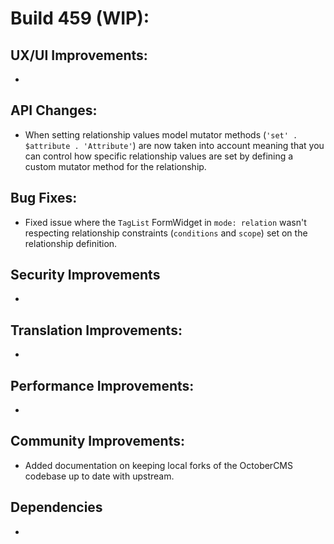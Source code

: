 # Build 459 (WIP):

## UX/UI Improvements:
-

## API Changes:
- When setting relationship values model mutator methods (`'set' . $attribute . 'Attribute'`) are now taken into account meaning that you can control how specific relationship values are set by defining a custom mutator method for the relationship.

## Bug Fixes:
- Fixed issue where the `TagList` FormWidget in `mode: relation` wasn't respecting relationship constraints (`conditions` and `scope`) set on the relationship definition.

## Security Improvements
-

## Translation Improvements:
-

## Performance Improvements:
-

## Community Improvements:
- Added documentation on keeping local forks of the OctoberCMS codebase up to date with upstream.

## Dependencies
-